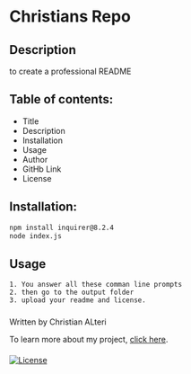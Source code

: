 # Christians Repo 

## Description 

to create a professional README

## Table of contents:

* Title
* Description
* Installation
* Usage
* Author
* GitHb Link
* License

## Installation:

```bash
npm install inquirer@8.2.4
node index.js
```


## Usage
```
1. You answer all these comman line prompts
2. then go to the output folder
3. upload your readme and license.
```

###

Written by Christian ALteri

To learn more about my project, [click here](www.github.com).

####

[![License](https://img.shields.io/badge/LICENSE-MIT-blue)](LICENSE)
